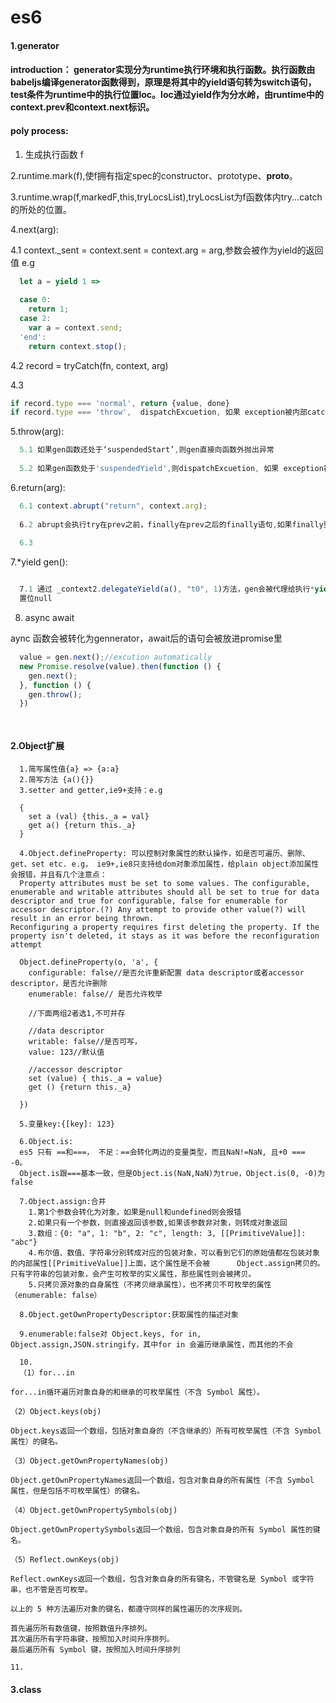 # es6

#### 1.generator

#### introduction： generator实现分为runtime执行环境和执行函数。执行函数由babeljs编译generator函数得到，原理是将其中的yield语句转为switch语句，test条件为runtime中的执行位置loc。loc通过yield作为分水岭，由runtime中的context.prev和context.next标识。

#### poly process:

1. 生成执行函数 f

2.runtime.mark(f),使f拥有指定spec的constructor、prototype、__proto__。

3.runtime.wrap(f,markedF,this,tryLocsList),tryLocsList为f函数体内try...catch的所处的位置。

4.next(arg):

  4.1 context._sent = context.sent = context.arg = arg,参数会被作为yield的返回值 e.g
  ```js
    let a = yield 1 =>
    
    case 0:
      return 1;
    case 2:
      var a = context.send;
    'end':
      return context.stop();
  ```

  4.2 record = tryCatch(fn, context, arg)
  
  4.3 
  ```js
  if record.type === 'normal', return {value, done} 
  if record.type === 'throw',  dispatchExcuetion, 如果 exception被内部catch了，则context.type='next',继续调到catch语句执行。否则context.type = 'throw'，将exception抛到函数外，如果函数外没有捕获exception，则程序抛出异常并结束运行。
  ```
5.throw(arg):

```js
  5.1 如果gen函数还处于‘suspendedStart’,则gen直接向函数外抛出异常
  
  5.2 如果gen函数处于'suspendedYield',则dispatchExcuetion, 如果 exception被内部catch了，则context.type='next',继续调到catch语句执行。否则context.type = 'throw'，将exception抛到函数外，如果函数外没有捕获exception，则程序抛出异常并结束运行。
  ```

6.return(arg):

```js
  6.1 context.abrupt("return", context.arg);
  
  6.2 abrupt会执行try在prev之前，finally在prev之后的finally语句,如果finally里还有finally语句，这继续执行
  
  6.3
```

7.*yield gen():
```js

  7.1 通过 _context2.delegateYield(a(), "t0", 1)方法，gen会被代理给执行*yield gen()的generator。当gen.done时，host.delegate
  置位null

```

8. async await

aync 函数会被转化为gennerator，await后的语句会被放进promise里
```js
  value = gen.next();//excution automatically
  new Promise.resolve(value).then(function () {
    gen.next();
  }, function () {
    gen.throw();
  })
```

```js
  

```

#### 2.Object扩展

```
  1.简写属性值{a} => {a:a}
  2.简写方法 {a(){}}
  3.setter and getter,ie9+支持：e.g
  
  {
    set a (val) {this._a = val}
    get a() {return this._a}
  }
  
  4.Object.defineProperty: 可以控制对象属性的默认操作，如是否可遍历、删除、get、set etc. e.g， ie9+,ie8只支持给dom对象添加属性，给plain object添加属性会报错，并且有几个注意点：
  Property attributes must be set to some values. The configurable, enumerable and writable attributes should all be set to true for data descriptor and true for configurable, false for enumerable for accessor descriptor.(?) Any attempt to provide other value(?) will result in an error being thrown.
Reconfiguring a property requires first deleting the property. If the property isn't deleted, it stays as it was before the reconfiguration attempt

  Object.defineProperty(o, 'a', {
    configurable: false//是否允许重新配置 data descriptor或者accessor descriptor，是否允许删除
    enumerable: false// 是否允许枚举
    
    //下面两组2者选1,不可并存
    
    //data descriptor
    writable: false//是否可写，
    value: 123//默认值
    
    //accessor descriptor
    set (value) { this._a = value}
    get () {return this._a}
    
  })
  
  5.变量key:{[key]: 123}
  
  6.Object.is:
  es5 只有 ==和===， 不足：==会转化两边的变量类型，而且NaN!=NaN, 且+0 === -0。
  Object.is跟===基本一致，但是Object.is(NaN,NaN)为true，Object.is(0, -0)为false
  
  7.Object.assign:合并
    1.第1个参数会转化为对象，如果是null和undefined则会报错
    2.如果只有一个参数，则直接返回该参数,如果该参数非对象，则转成对象返回
    3.数组：{0: "a", 1: "b", 2: "c", length: 3, [[PrimitiveValue]]: "abc"}
    4.布尔值、数值、字符串分别转成对应的包装对象，可以看到它们的原始值都在包装对象的内部属性[[PrimitiveValue]]上面，这个属性是不会被      Object.assign拷贝的。只有字符串的包装对象，会产生可枚举的实义属性，那些属性则会被拷贝。
    5.只拷贝源对象的自身属性（不拷贝继承属性），也不拷贝不可枚举的属性（enumerable: false）
  
  8.Object.getOwnPropertyDescriptor:获取属性的描述对象
  
  9.enumerable:false对 Object.keys, for in, Object.assign,JSON.stringify，其中for in 会遍历继承属性，而其他的不会
  
  10.
  （1）for...in

for...in循环遍历对象自身的和继承的可枚举属性（不含 Symbol 属性）。

（2）Object.keys(obj)

Object.keys返回一个数组，包括对象自身的（不含继承的）所有可枚举属性（不含 Symbol 属性）的键名。

（3）Object.getOwnPropertyNames(obj)

Object.getOwnPropertyNames返回一个数组，包含对象自身的所有属性（不含 Symbol 属性，但是包括不可枚举属性）的键名。

（4）Object.getOwnPropertySymbols(obj)

Object.getOwnPropertySymbols返回一个数组，包含对象自身的所有 Symbol 属性的键名。

（5）Reflect.ownKeys(obj)

Reflect.ownKeys返回一个数组，包含对象自身的所有键名，不管键名是 Symbol 或字符串，也不管是否可枚举。

以上的 5 种方法遍历对象的键名，都遵守同样的属性遍历的次序规则。

首先遍历所有数值键，按照数值升序排列。
其次遍历所有字符串键，按照加入时间升序排列。
最后遍历所有 Symbol 键，按照加入时间升序排列

11.
```

#### 3.class


